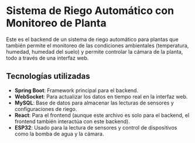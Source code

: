 # Sistema de Riego Automático con Monitoreo de Planta

Este es el backend de un sistema de riego automático para plantas que también permite el monitoreo de las condiciones ambientales (temperatura, humedad, humedad del suelo) y permite controlar la cámara de la planta, todo a través de una interfaz web.

## Tecnologías utilizadas

- **Spring Boot**: Framework principal para el backend.
- **WebSocket**: Para actualizar los datos en tiempo real en la interfaz web.
- **MySQL**: Base de datos para almacenar las lecturas de sensores y configuraciones de riego.
- **React**: Para el frontend (aunque este archivo es solo para el backend, el frontend también interactúa con este backend).
- **ESP32**: Usado para la lectura de sensores y control de dispositivos como la bomba de agua y la cámara.
